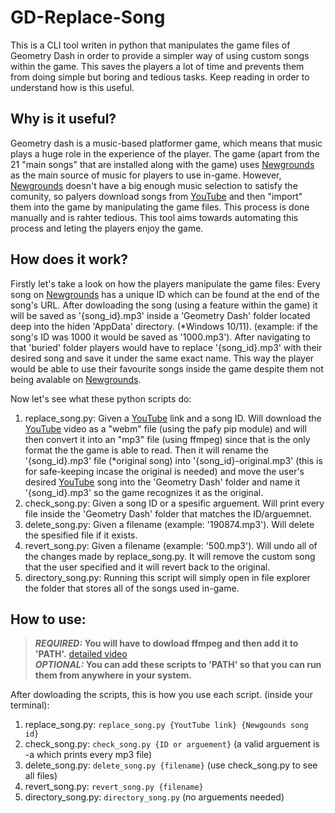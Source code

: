 # GD-Replace-Song
This is a CLI tool writen in python that manipulates the game files of Geometry Dash in order to provide a simpler way of using custom songs within the game. This saves
the players a lot of time and prevents them from doing simple but boring and tedious tasks. Keep reading in order to understand how is this useful.

## Why is it useful?
Geometry dash is a music-based platformer game, which means that music plays a huge role in the experience of the player. The game (apart from the 21 "main songs" that
are installed along with the game) uses [Newgrounds](https://www.newgrounds.com/) as the main source of music for players to use in-game. However, [Newgrounds](https://www.newgrounds.com/) doesn't have a big enough music
selection to satisfy the comunity, so palyers download songs from [YouTube](https://www.youtube.com/) and then "import" them into the game by manipulating the game files. This process is done
manually and is rahter tedious. This tool aims towards automating this process and leting the players enjoy the game.

## How does it work?
Firstly let's take a look on how the players manipulate the game files:
Every song on [Newgrounds](https://www.newgrounds.com/) has a unique ID which can be found at the end of the song's URL. After dowloading the song (using a feature within the game) it will be saved
as '{song_id}.mp3' inside a 'Geometry Dash' folder located deep into the hiden 'AppData' directory. (*Windows 10/11). (example: if the song's ID was 1000 it would be 
saved as '1000.mp3'). After navigating to that 'buried' folder players would have to replace '{song_id}.mp3' with their desired song and save it under the same exact name.
This way the player would be able to use their favourite songs inside the game despite them not being avalable on [Newgrounds](https://www.newgrounds.com/).

Now let's see what these python scripts do:
1. replace_song.py: Given a [YouTube](https://www.youtube.com/) link and a song ID. Will download the [YouTube](https://www.youtube.com/) video as a "webm" file (using the pafy pip module) and will then convert it into an "mp3" 
file (using ffmpeg) since that is the only format the the game is able to read. Then it will rename the '{song_id}.mp3' file (*original song) into '{song_id}-original.mp3'
(this is for safe-keeping incase the original is needed) and move the user's desired [YouTube](https://www.youtube.com/) song into the 'Geometry Dash' folder and name it '{song_id}.mp3' so the game 
recognizes it as the original.
2. check_song.py: Given a song ID or a spesific arguement. Will print every file inside the 'Geometry Dash' folder that matches the ID/arguemnet.
3. delete_song.py: Given a filename (example: '190874.mp3'). Will delete the spesified file if it exists.
4. revert_song.py: Given a filename (example: '500.mp3'). Will undo all of the changes made by replace_song.py. It will remove the custom song that the user specified and it will revert back to the original.
5. directory_song.py: Running this script will simply open in file explorer the folder that stores all of the songs used in-game.

## How to use:

> **_REQUIRED:_ You will have to dowload ffmpeg and then add it to 'PATH'.** [detailed video](https://youtu.be/r1AtmY-RMyQ)   
> **_OPTIONAL:_ You can add these scripts to 'PATH' so that you can run them from anywhere in your system.**


After dowloading the scripts, this is how you use each script. (inside your terminal):
1. replace_song.py: `replace_song.py {YoutTube link} {Newgounds song id}`
2. check_song.py: `check_song.py {ID or arguement}`
(a valid arguement is -a which prints every mp3 file)
3. delete_song.py: `delete_song.py {filename}`
(use check_song.py to see all files)
4. revert_song.py: `revert_song.py {filename}`
5. directory_song.py: `directory_song.py` (no arguements needed)
